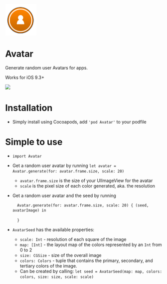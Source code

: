 
<img width="100" src="./public/avatar.png">

# Avatar

Generate random user Avatars for apps.

Works for iOS 9.3+

![](https://github.com/wvabrinskas/Avatar/blob/master/public/Avatar.gif)

# Installation
* Simply install using Cocoapods, add `'pod Avatar'` to your podfile

# Simple to use
* `import Avatar`
* Get a random user avatar by running `let avatar = Avatar.generate(for: avatar.frame.size, scale: 20)`
  * `avatar.frame.size` is the size of your UIImageView for the avatar
  * `scale` is the pixel size of each color generated, aka. the resolution
* Get a random user avatar and the seed by running

        Avatar.generate(for: avatar.frame.size, scale: 20) { (seed, avatarImage) in

        }
        
* `AvatarSeed` has the available properties:
  * `scale: Int` - resolution of each square of the image
  * `map: [Int]` - the layout map of the colors represented by an `Int` from 0 to 2
  * `size: CGSize` - size of the overall image
  * `colors: Colors` - tuple that contains the primary, secondary, and tertiary colors of the image.
  * Can be created by calling: `let seed = AvatarSeed(map: map, colors: colors, size: size, scale: scale)`
